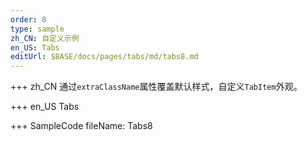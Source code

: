 ```yaml
--- 
order: 8
type: sample
zh_CN: 自定义示例
en_US: Tabs
editUrl: $BASE/docs/pages/tabs/md/tabs8.md
---
```


+++ zh_CN
通过<Code>extraClassName</Code>属性覆盖默认样式，自定义<Code>TabItem</Code>外观。

+++ en_US
Tabs

+++ SampleCode
fileName: Tabs8
